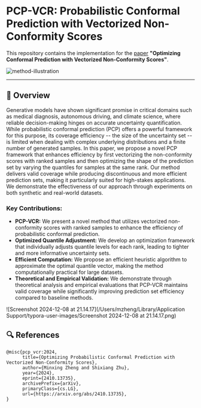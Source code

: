 # PCP-VCR: Probabilistic Conformal Prediction with Vectorized Non-Conformity Scores

This repository contains the implementation for the [paper](https://arxiv.org/pdf/2410.13735) **"Optimizing Conformal Prediction with Vectorized Non-Conformity Scores"**. 

![method-illustration](/Users/mzheng/Downloads/method-illustration.png)

------

## 📖 Overview

Generative models have shown significant promise in critical domains such as medical diagnosis, autonomous driving, and climate science, where reliable decision-making hinges on accurate uncertainty quantification. While probabilistic conformal prediction (PCP) offers a powerful framework for this purpose, its coverage efficiency -- the size of the uncertainty set -- is limited when dealing with complex underlying distributions and a finite number of generated samples. In this paper, we propose a novel PCP framework that enhances efficiency by first vectorizing the non-conformity scores with ranked samples and then optimizing the shape of the prediction set by varying the quantiles for samples at the same rank. Our method delivers valid coverage while producing discontinuous and more efficient prediction sets, making it particularly suited for high-stakes applications. We demonstrate the effectiveness of our approach through experiments on both synthetic and real-world datasets.

### **Key Contributions**:

- **PCP-VCR:** We present a novel method that utilizes vectorized non-conformity scores with ranked samples to enhance the efficiency of probabilistic conformal prediction.
- **Optimized Quantile Adjustment:** We develop an optimization framework that individually adjusts quantile levels for each rank, leading to tighter and more informative uncertainty sets.
- **Efficient Computation:** We propose an efficient heuristic algorithm to approximate the optimal quantile vector, making the method computationally practical for large datasets.
- **Theoretical and Empirical Validation:** We demonstrate through theoretical analysis and empirical evaluations that PCP-VCR maintains valid coverage while significantly improving prediction set efficiency compared to baseline methods.

![Screenshot 2024-12-08 at 21.14.17](/Users/mzheng/Library/Application Support/typora-user-images/Screenshot 2024-12-08 at 21.14.17.png)

## 🔍 References

```
@misc{pcp_vcr:2024,
      title={Optimizing Probabilistic Conformal Prediction with Vectorized Non-Conformity Scores}, 
      author={Minxing Zheng and Shixiang Zhu},
      year={2024},
      eprint={2410.13735},
      archivePrefix={arXiv},
      primaryClass={cs.LG},
      url={https://arxiv.org/abs/2410.13735}, 
}
```

